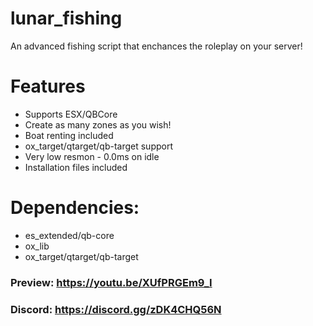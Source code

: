 # lunar_fishing
An advanced fishing script that enchances the roleplay on your server!

# Features
* Supports ESX/QBCore
* Create as many zones as you wish!
* Boat renting included
* ox_target/qtarget/qb-target support
* Very low resmon - 0.0ms on idle
* Installation files included

# Dependencies: 
* es_extended/qb-core
* ox_lib
* ox_target/qtarget/qb-target

### Preview: https://youtu.be/XUfPRGEm9_I

### Discord: https://discord.gg/zDK4CHQ56N

